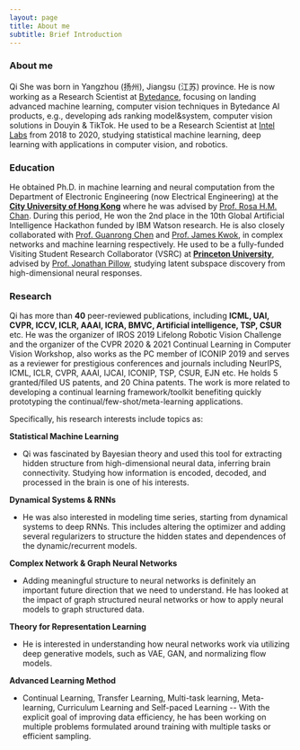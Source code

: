 ```yaml
---
layout: page
title: About me
subtitle: Brief Introduction
---
```


### **About me**

Qi She was born in Yangzhou (扬州), Jiangsu (江苏) province. He is now working as a Research Scientist at [Bytedance](https://www.bytedance.com/zh/), focusing on landing advanced machine learning, computer vision techniques in Bytedance AI products, e.g., developing ads ranking model&system, computer vision solutions in Douyin & TikTok. He used to be a Research Scientist at [Intel Labs](https://www.intel.com/content/www/us/en/research/overview.html) from 2018 to 2020, studying statistical machine learning, deep learning with applications in computer vision, and robotics.

### **Education**

He obtained Ph.D. in machine learning and neural computation from the Department of Electronic Engineering (now Electrical Engineering) at the [**City University of Hong Kong**](https://www.ee.cityu.edu.hk/) where he was advised by [Prof. Rosa H.M. Chan](https://cityucompuneurolab.github.io/rosa.html). During this period, He won the 2nd place in the 10th Global Artificial Intelligence Hackathon funded by IBM Watson research. He is also closely collaborated with [Prof. Guanrong Chen](https://scholar.google.com/citations?user=O_Eif1YAAAAJ&hl=zh-CN) and [Prof. James Kwok](https://scholar.google.com/citations?user=-oTraZ4AAAAJ&hl=zh-CN), in complex networks and machine learning respectively. He used to be a fully-funded Visiting Student Research Collaborator (VSRC) at [**Princeton University**](https://www.princeton.edu/), advised by [Prof. Jonathan Pillow](https://pillowlab.princeton.edu/people.html), studying latent subspace discovery from high-dimensional neural responses.

<!--Before directly pursuing my Ph.D., he completed B.Eng. within 1% (2/230) in Information Engineering from NUPT, and his bachelor final year project ranked #1 out of 230. Previously, his research focused on statistical machine learning methods to extract hidden structure from high-dimensional neural data, infer brain connectivity using fully & empirical Bayes, and complex network study on multiple brain regions. Studying how information is encoded, decoded, and processed in our brains is one of his interests. Currently, he is developing a lifelong/continual adaptation agent that can shape a cultivated understanding of the world from the current scene and their previous knowledge via an autonomous lifelong development. The ongoing project is listed in "Lifelong Robotic Vision" project page.-->
### **Research**

Qi has more than **40** peer-reviewed publications, including **ICML, UAI, CVPR, ICCV, ICLR, AAAI, ICRA, BMVC, Artificial intelligence, TSP, CSUR** etc. He was the organizer of IROS 2019 Lifelong Robotic Vision Challenge and the organizer of the CVPR 2020 & 2021 Continual Learning in Computer Vision Workshop, also works as the PC member of ICONIP 2019 and serves as a reviewer for prestigious conferences and journals including NeurIPS, ICML, ICLR, CVPR, AAAI, IJCAI, ICONIP, TSP, CSUR, EJN etc. He holds 5 granted/filed US patents, and 20 China patents. The work is more related to developing a continual learning framework/toolkit benefiting quickly prototyping the continual/few-shot/meta-learning applications.

Specifically, his research interests include topics as:

**Statistical Machine Learning**

- Qi was fascinated by Bayesian theory and used this tool for extracting hidden structure from high-dimensional neural data, inferring brain connectivity. Studying how information is encoded, decoded, and processed in the brain is one of his interests.


**Dynamical Systems & RNNs**

- He was also interested in modeling time series, starting from dynamical systems to deep RNNs. This includes altering the optimizer and adding several regularizers to structure the hidden states and dependences of the dynamic/recurrent models.

**Complex Network & Graph Neural Networks**

- Adding meaningful structure to neural networks is definitely an important future direction that we need to understand. He has looked at the impact of graph structured neural networks or how to apply neural models to graph structured data.


**Theory for Representation Learning**

- He is interested in understanding how neural networks work via utilizing deep generative models, such as VAE, GAN, and normalizing flow models.


**Advanced Learning Method**

- Continual Learning, Transfer Learning, Multi-task learning, Meta-learning, Curriculum Learning and Self-paced Learning -- With the explicit goal of improving data efficiency, he has been working on multiple problems formulated around training with multiple tasks or efficient sampling.

<!--
# plainwhite

Simplistic jekyll portfolio-style theme for writers.

**Demo**: [samarsault.com](https://samarsault.com)

![plainwhite theme preview](/screenshot.png)

## Installation on Github Pages

Add this line to your site's `_config.yml`:

```yaml
remote_theme: samarsault/plainwhite-jekyll
```

## Installation

Add this line to your Jekyll site's `Gemfile`:

```ruby
gem "plainwhite"
```

And add this line to your Jekyll site's `_config.yml`:

```yaml
theme: plainwhite
```

And then execute:

    $ bundle

Or install it yourself as:

    $ gem install plainwhite

## Usage

The "plainwhite" key in \_config.yml is used to customize the theme data.

```yaml
plainwhite:
  name: Adam Denisov
  tagline: Developer. Designer
  date_format: "%b %-d, %Y"

  social_links:
    twitter: samarsault
    github: samarsault
    linkedIn: in/samarsault # format: locale/username
```

**Updating Placeholder Image**

The placeholder portfolio image can be replaced by the desired image by placing it as `assets/portfolio.png` in your jekyll website, or by changing the following line in `_config.yaml`

```yaml
plainwhite:
  portfolio_image:  "assets/portfolio.png" # the path from the base directory of the site to the image to display (no / at the start)
```

To use a different image for dark mode, e.g. with different colors that work better in dark mode, add a `portfolio_image_dark` entry in addition to the `portfolio_image`.

```yaml
plainwhite:
  portfolio_image:      "assets/portfolio.png"
  portfolio_image_dark: "assets/portfolio_dark.png"
```

**Comments (Disqus)**

Comments on posts can be enabled by specifying your disqus_shortname under plainwhite in `_config.yml`. For example,

```yaml
plainwhite:
  disqus_shortname: games
```

**Google Analytics**

It can be enabled by specifying your analytics id under plainwhite in `_config.yml`

```yaml
plainwhite:
  analytics_id: "< YOUR ID >"
```

**Sitemap**

It can be toggled by the following line to under plainwhite in `_config.yml`

```yaml
plainwhite:
  sitemap: true
```

**Excerpts**

Excerpts can be enabled by adding the following line to your `_config.yml`

```yaml
show_excerpts: true
```

**Layouts**

- Home
- Page
- Post

**Navigation**

Navigation can be enabled by adding the following line to your `_config.yml`

```yaml
plainwhite:
  navigation:
    - title: My Work
      url: "/my-work"
    - title: Resume
      url: "/resume"
```

**Mobile**

By default, Plainwhite places the sidebar (logo, name, tagline etc.) above the content on mobile (narrow screens).
To condense it (moving some things to the bottom of the page and making the rest smaller) so it takes up less space, add the following to your `_config.yml`:

```yaml
plainwhite:
  condensed_mobile:
    - home
    - post
    - page
```

This chooses which layouts (types of page) should be condensed on mobile screens. E.g. if you want everything but the landing page to be condensed, remove `home` from the list. This option does not affect rendering on wider screens.

**Dark mode**

Dark mode can be enabled by setting the `dark_mode` flag in your `_config.yml`

The website will check the OS preferred color scheme and set the theme accordingly, the preference will then be saved in a cookie

```yaml
plainwhite:
  dark_mode: true
```

![plainwhite dark theme previe](/dark.png)

**Multiline tagline**

Tagline can be multiline in this way

```yaml
plainwhite:
  tagline: |
  First Line. 

  Second Line. 

  Third Line.
```

**Search-bar**

Search-bar can be enabled by adding the following line to `config.yml`

```yaml
plainwhite:
  search: true
```

Search is powered by [Simple-Jekyll-Search](https://github.com/christian-fei/Simple-Jekyll-Search) Jekyll plugin. A `search.json` containing post meta and contents will be generated in site root folder. Plugin JavaScript will then match for posts based on user input. More info and `search.json` customization documentation can be found in plugin repository.

**Base URL**

You can specify a custom base URL (eg. example.com/blog/) by adding the following line to `_config.yaml`. Note that there is no trailing slash on the URL.

```yaml
baseurl: "/blog"
```

**Language**

You can set the `lang` attribute of the `<html>` tag on your pages by changing the following line in `_config.yml`:

```yaml
plainwhite:
  html_lang: "en"
```

[See here for a full list of available language codes](https://www.w3schools.com/tags/ref_country_codes.asp)

## Contributing

Bug reports and pull requests are welcome on GitHub at https://github.com/samarsault/plainwhite-jekyll. This project is intended to be a safe, welcoming space for collaboration, and contributors are expected to adhere to the [Contributor Covenant](http://contributor-covenant.org) code of conduct.

## Development

To set up your environment to develop this theme, run `bundle install`.

Your theme is setup just like a normal Jekyll site! To test your theme, run `bundle exec jekyll serve` and open your browser at `http://localhost:4000`. This starts a Jekyll server using your theme. Add pages, documents, data, etc. like normal to test your theme's contents. As you make modifications to your theme and to your content, your site will regenerate and you should see the changes in the browser after a refresh, just like normal.

When your theme is released, only the files in `_layouts`, `_includes`, `_sass` and `assets` tracked with Git will be bundled.
To add a custom directory to your theme-gem, please edit the regexp in `plainwhite.gemspec` accordingly.

## Donation
If this project help you reduce time to develop, you can give me a cup of coffee :) 

[![paypal](https://www.paypalobjects.com/en_US/i/btn/btn_donateCC_LG.gif)](https://paypal.me/thelehhman)

## License

The theme is available as open source under the terms of the [MIT License](https://opensource.org/licenses/MIT).

## More themes

- [Texture](https://github.com/samarsault/texture)
-->
